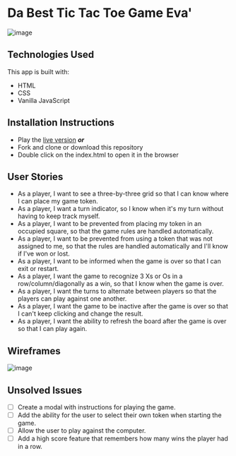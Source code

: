 # Da Best Tic Tac Toe Game Eva'

![image](https://user-images.githubusercontent.com/5724679/95973061-33099200-0de1-11eb-809a-87a0c2f65bb1.png)

## Technologies Used

This app is built with:

- HTML
- CSS
- Vanilla JavaScript

## Installation Instructions

- Play the [live version](https://ga-demo.github.io/da-best-tic-tac-toe-eva/) _**or**_
- Fork and clone or download this repository
- Double click on the index.html to open it in the browser

## User Stories

- As a player, I want to see a three-by-three grid so that I can know where I can place my game token.
- As a player, I want a turn indicator, so I know when it's my turn without having to keep track myself.
- As a player, I want to be prevented from placing my token in an occupied square, so that the game rules are handled automatically.
- As a player, I want to be prevented from using a token that was not assigned to me, so that the rules are handled automatically and I'll know if I've won or lost.
- As a player, I want to be informed when the game is over so that I can exit or restart.
- As a player, I want the game to recognize 3 Xs or Os in a row/column/diagonally as a win, so that I know when the game is over.
- As a player, I want the turns to alternate between players so that the players can play against one another.
- As a player, I want the game to be inactive after the game is over so that I can't keep clicking and change the result.
- As a player, I want the ability to refresh the board after the game is over so that I can play again.

## Wireframes

![image](https://media.git.generalassemb.ly/user/17300/files/ea138400-089c-11eb-806c-8276e0984e7e)

## Unsolved Issues

- [ ] Create a modal with instructions for playing the game.
- [ ] Add the ability for the user to select their own token when starting the game.
- [ ] Allow the user to play against the computer.
- [ ] Add a high score feature that remembers how many wins the player had in a row.
